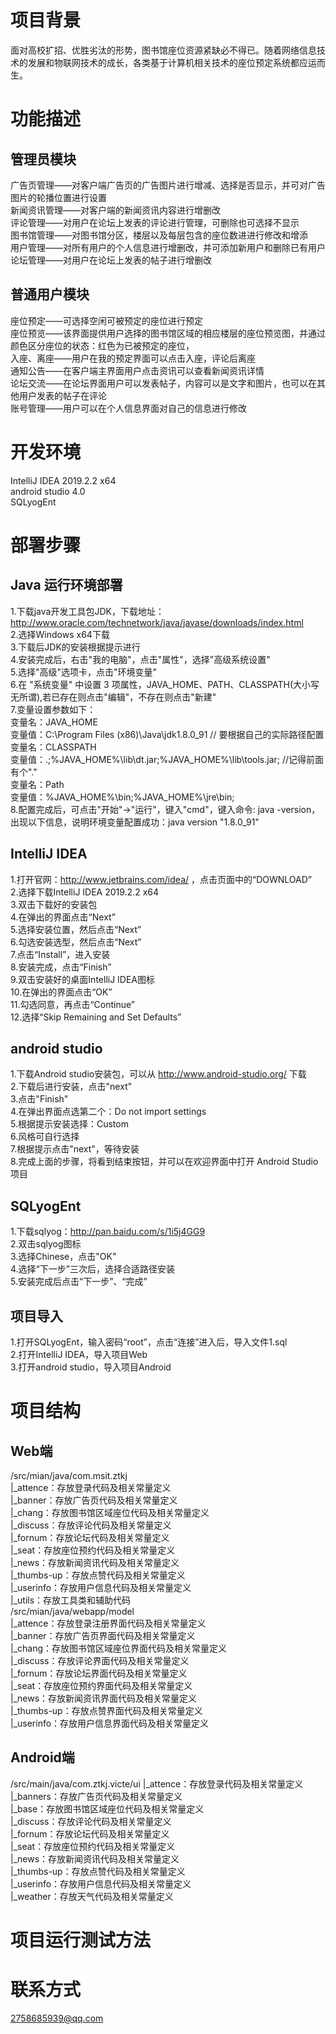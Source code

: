 # 项目背景
面对高校扩招、优胜劣汰的形势，图书馆座位资源紧缺必不得已。随着网络信息技术的发展和物联网技术的成长，各类基于计算机相关技术的座位预定系统都应运而生。
# 功能描述
## 管理员模块
广告页管理——对客户端广告页的广告图片进行增减、选择是否显示，并可对广告图片的轮播位置进行设置<br>
新闻资讯管理——对客户端的新闻资讯内容进行增删改<br>
评论管理——对用户在论坛上发表的评论进行管理，可删除也可选择不显示<br>
图书馆管理——对图书馆分区，楼层以及每层包含的座位数进进行修改和增添<br>
用户管理——对所有用户的个人信息进行增删改，并可添加新用户和删除已有用户<br>
论坛管理——对用户在论坛上发表的帖子进行增删改<br>
## 普通用户模块
座位预定——可选择空闲可被预定的座位进行预定<br>
座位预览——该界面提供用户选择的图书馆区域的相应楼层的座位预览图，并通过颜色区分座位的状态：红色为已被预定的座位，<br>
入座、离座——用户在我的预定界面可以点击入座，评论后离座<br>
通知公告——在客户端主界面用户点击资讯可以查看新闻资讯详情<br>
论坛交流——在论坛界面用户可以发表帖子，内容可以是文字和图片，也可以在其他用户发表的帖子在评论<br>
账号管理——用户可以在个人信息界面对自己的信息进行修改<br>
# 开发环境
IntelliJ IDEA 2019.2.2 x64 <br>
android studio 4.0 <br>
SQLyogEnt <br>
# 部署步骤
## Java 运行环境部署
1.下载java开发工具包JDK，下载地址：http://www.oracle.com/technetwork/java/javase/downloads/index.html <br>
2.选择Windows x64下载 <br>
3.下载后JDK的安装根据提示进行 <br>
4.安装完成后，右击"我的电脑"，点击"属性"，选择"高级系统设置" <br>
5.选择"高级"选项卡，点击"环境变量" <br>
6.在 "系统变量" 中设置 3 项属性，JAVA_HOME、PATH、CLASSPATH(大小写无所谓),若已存在则点击"编辑"，不存在则点击"新建" <br>
7.变量设置参数如下： <br>
变量名：JAVA_HOME <br>
变量值：C:\Program Files (x86)\Java\jdk1.8.0_91        // 要根据自己的实际路径配置 <br>
变量名：CLASSPATH <br>
变量值：.;%JAVA_HOME%\lib\dt.jar;%JAVA_HOME%\lib\tools.jar;         //记得前面有个"."  <br>
变量名：Path <br>
变量值：%JAVA_HOME%\bin;%JAVA_HOME%\jre\bin; <br>
8.配置完成后，可点击"开始"->"运行"，键入"cmd"，键入命令: java -version，出现以下信息，说明环境变量配置成功：java version "1.8.0_91" <br>
## IntelliJ IDEA
1.打开官网：http://www.jetbrains.com/idea/ ，点击页面中的“DOWNLOAD” <br>
2.选择下载IntelliJ IDEA 2019.2.2 x64 <br>
3.双击下载好的安装包 <br>
4.在弹出的界面点击“Next” <br>
5.选择安装位置，然后点击“Next” <br>
6.勾选安装选型，然后点击“Next” <br>
7.点击“Install”，进入安装 <br>
8.安装完成，点击“Finish” <br>
9.双击安装好的桌面IntelliJ IDEA图标 <br>
10.在弹出的界面点击“OK” <br>
11.勾选同意，再点击“Continue” <br>
12.选择“Skip Remaining and Set Defaults”  <br>
## android studio
1.下载Android studio安装包，可以从 http://www.android-studio.org/ 下载 <br>
2.下载后进行安装，点击"next" <br>
3.点击"Finish" <br>
4.在弹出界面点选第二个：Do not import settings <br>
5.根据提示安装选择：Custom <br>
6.风格可自行选择 <br>
7.根据提示点击"next"，等待安装 <br>
8.完成上面的步骤，将看到结束按钮，并可以在欢迎界面中打开 Android Studio 项目 <br>
## SQLyogEnt
1.下载sqlyog：http://pan.baidu.com/s/1i5j4GG9 <br>
2.双击sqlyog图标 <br>
3.选择Chinese，点击"OK" <br>
4.选择“下一步”三次后，选择合适路径安装 <br>
5.安装完成后点击“下一步”、“完成”  <br>
## 项目导入
1.打开SQLyogEnt，输入密码“root”，点击“连接”进入后，导入文件1.sql <br>
2.打开IntelliJ IDEA，导入项目Web <br>
3.打开android studio，导入项目Android  <br>
# 项目结构
## Web端
/src/mian/java/com.msit.ztkj <br>
|_attence：存放登录代码及相关常量定义 <br>
|_banner：存放广告页代码及相关常量定义 <br>
|_chang：存放图书馆区域座位代码及相关常量定义 <br>
|_discuss：存放评论代码及相关常量定义 <br>
|_fornum：存放论坛代码及相关常量定义 <br>
|_seat：存放座位预约代码及相关常量定义 <br>
|_news：存放新闻资讯代码及相关常量定义 <br>
|_thumbs-up：存放点赞代码及相关常量定义 <br>
|_userinfo：存放用户信息代码及相关常量定义 <br>
|_utils：存放工具类和辅助代码 <br>
/src/mian/java/webapp/model <br>
|_attence：存放登录注册界面代码及相关常量定义 <br>
|_banner：存放广告页界面代码及相关常量定义 <br>
|_chang：存放图书馆区域座位界面代码及相关常量定义 <br>
|_discuss：存放评论界面代码及相关常量定义 <br>
|_fornum：存放论坛界面代码及相关常量定义 <br>
|_seat：存放座位预约界面代码及相关常量定义 <br>
|_news：存放新闻资讯界面代码及相关常量定义 <br>
|_thumbs-up：存放点赞界面代码及相关常量定义 <br>
|_userinfo：存放用户信息界面代码及相关常量定义 <br>
## Android端
/src/main/java/com.ztkj.victe/ui
|_attence：存放登录代码及相关常量定义 <br>
|_banners：存放广告页代码及相关常量定义 <br>
|_base：存放图书馆区域座位代码及相关常量定义 <br>
|_discuss：存放评论代码及相关常量定义 <br>
|_fornum：存放论坛代码及相关常量定义 <br>
|_seat：存放座位预约代码及相关常量定义 <br>
|_news：存放新闻资讯代码及相关常量定义 <br>
|_thumbs-up：存放点赞代码及相关常量定义 <br>
|_userinfo：存放用户信息代码及相关常量定义 <br>
|_weather：存放天气代码及相关常量定义 <br>
# 项目运行测试方法


# 联系方式
2758685939@qq.com
